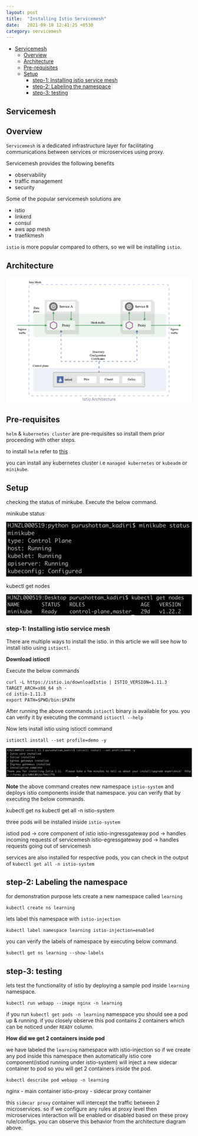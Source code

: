```yaml
---
layout: post
title:  "Installing Istio Servicemesh"
date:   2021-09-18 12:41:25 +0530
category: servicemesh
---
```


- [Servicemesh](#servicemesh)
   - [Overview](#overview)
   - [Architecture](#architecture)
   - [Pre-requisites](#pre-requisites)
   - [Setup](#setup)
       - [step-1: Installing istio service mesh](#step-1-installing-istio-service-mesh)
       - [step-2: Labeling the namespace](#step-2-labeling-the-namespace)
       - [step-3: testing](#step-3-testing)
    

## Servicemesh

## Overview

`Servicemesh` is a dedicated infrastructure layer for facilitating communications between services or microservices using proxy.

Servicemesh provides the following benefits

- observability
- traffic management
- security

Some of the popular servicemesh solutions are

- istio
- linkerd
- consul 
- aws app mesh
- traefikmesh

`istio` is more popular compared to others, so we will be installing `istio`.

## Architecture

![alt text](istio-architecture.png)

## Pre-requisites

`helm` & `kubernetes cluster` are pre-requisites so install them prior proceeding with other steps.

to install `helm` refer to [this](https://helm.sh/docs/intro/install/)

you can install any kubernetes cluster i.e `managed kubernetes` or `kubeadm` or `minikube`. 

## Setup

checking the status of minkube. Execute the below command.

minikube status

![alt text](minikube-status.png)

kubectl get nodes

![alt text](kubectl-getnodes.png)

### step-1: Installing istio service mesh

There are multiple ways to install the istio. in this article we will see how to install istio using `istioctl`. 

**Download istioctl**

Execute the below commands

```
curl -L https://istio.io/downloadIstio | ISTIO_VERSION=1.11.3 TARGET_ARCH=x86_64 sh -
cd istio-1.11.3
export PATH=$PWD/bin:$PATH
```

After running the above commands `istioctl` binary is available for you. you can verify it by executing the command `istioctl --help`

Now lets install istio using istioctl command

```
istioctl install --set profile=demo -y
```

![alt text](istio-install.png)

**Note** the above command creates new namespace `istio-system` and deploys istio components inside that namespace. you can verify that by executing the below commands.

kubectl get ns
kubectl get all -n istio-system

three pods will be installed inside `istio-system`

istiod pod -> core component of istio
istio-ingressgateway pod -> handles incoming requests of servicemesh
istio-egressgateway pod -> handles requests going out of servicemesh

services are also installed for respective pods, you can check in the output of `kubectl get all -n istio-system`

## step-2: Labeling the namespace

for demonstration purpose lets create a new namespace called `learning`

```
kubectl create ns learning
```

lets label this namespace with `istio-injection`

```
kubectl label namespace learning istio-injection=enabled
````

you can verify the labels of namespace by executing below command.

```
kubectl get ns learning --show-labels
```

## step-3: testing

lets test the functionality of istio by deploying a sample pod inside `learning` namespace.

```
kubectl run webapp --image nginx -n learning
```

if you run `kubectl get pods -n learning` namespace you should see a pod up & running. if you closely observe this pod contains 2 containers which can be noticed under `READY` column.

**How did we get 2 containers inside pod**

we have labeled the `learning` namespace with istio-injection so if we create any pod inside this namespace then automatically istio core component(istiod running under istio-system) will inject a new sidecar container to pod so you will get 2 containers inside the pod.

```
kubectl describe pod webapp -n learning
```

nginx - main container
istio-proxy - sidecar proxy container

this `sidecar proxy` container will intercept the traffic between 2 microservices. so if we configure any rules at proxy level then microservices interaction will be enabled or disabled based on these proxy rule/configs. you can observe this behavior from the architecture diagram above.


